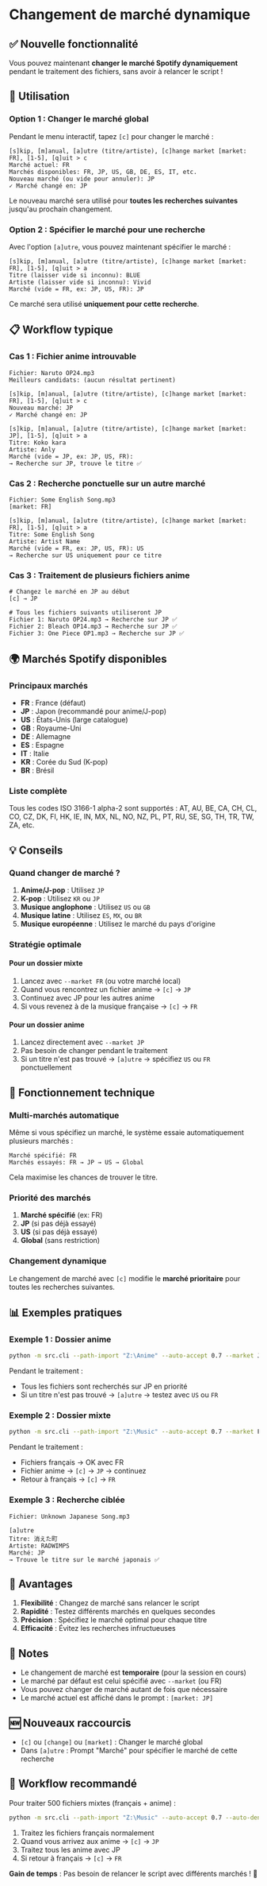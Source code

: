 # Changement de marché dynamique

## ✅ Nouvelle fonctionnalité

Vous pouvez maintenant **changer le marché Spotify dynamiquement** pendant le traitement des fichiers, sans avoir à relancer le script !

## 🎯 Utilisation

### Option 1 : Changer le marché global

Pendant le menu interactif, tapez `[c]` pour changer le marché :

```
[s]kip, [m]anual, [a]utre (titre/artiste), [c]hange market [market: FR], [1-5], [q]uit > c
Marché actuel: FR
Marchés disponibles: FR, JP, US, GB, DE, ES, IT, etc.
Nouveau marché (ou vide pour annuler): JP
✓ Marché changé en: JP
```

Le nouveau marché sera utilisé pour **toutes les recherches suivantes** jusqu'au prochain changement.

### Option 2 : Spécifier le marché pour une recherche

Avec l'option `[a]utre`, vous pouvez maintenant spécifier le marché :

```
[s]kip, [m]anual, [a]utre (titre/artiste), [c]hange market [market: FR], [1-5], [q]uit > a
Titre (laisser vide si inconnu): BLUE
Artiste (laisser vide si inconnu): Vivid
Marché (vide = FR, ex: JP, US, FR): JP
```

Ce marché sera utilisé **uniquement pour cette recherche**.

## 📋 Workflow typique

### Cas 1 : Fichier anime introuvable

```
Fichier: Naruto OP24.mp3
Meilleurs candidats: (aucun résultat pertinent)

[s]kip, [m]anual, [a]utre (titre/artiste), [c]hange market [market: FR], [1-5], [q]uit > c
Nouveau marché: JP
✓ Marché changé en: JP

[s]kip, [m]anual, [a]utre (titre/artiste), [c]hange market [market: JP], [1-5], [q]uit > a
Titre: Koko kara
Artiste: Anly
Marché (vide = JP, ex: JP, US, FR): 
→ Recherche sur JP, trouve le titre ✅
```

### Cas 2 : Recherche ponctuelle sur un autre marché

```
Fichier: Some English Song.mp3
[market: FR]

[s]kip, [m]anual, [a]utre (titre/artiste), [c]hange market [market: FR], [1-5], [q]uit > a
Titre: Some English Song
Artiste: Artist Name
Marché (vide = FR, ex: JP, US, FR): US
→ Recherche sur US uniquement pour ce titre
```

### Cas 3 : Traitement de plusieurs fichiers anime

```
# Changez le marché en JP au début
[c] → JP

# Tous les fichiers suivants utiliseront JP
Fichier 1: Naruto OP24.mp3 → Recherche sur JP ✅
Fichier 2: Bleach OP14.mp3 → Recherche sur JP ✅
Fichier 3: One Piece OP1.mp3 → Recherche sur JP ✅
```

## 🌍 Marchés Spotify disponibles

### Principaux marchés

- **FR** : France (défaut)
- **JP** : Japon (recommandé pour anime/J-pop)
- **US** : États-Unis (large catalogue)
- **GB** : Royaume-Uni
- **DE** : Allemagne
- **ES** : Espagne
- **IT** : Italie
- **KR** : Corée du Sud (K-pop)
- **BR** : Brésil

### Liste complète

Tous les codes ISO 3166-1 alpha-2 sont supportés : AT, AU, BE, CA, CH, CL, CO, CZ, DK, FI, HK, IE, IN, MX, NL, NO, NZ, PL, PT, RU, SE, SG, TH, TR, TW, ZA, etc.

## 💡 Conseils

### Quand changer de marché ?

1. **Anime/J-pop** : Utilisez `JP`
2. **K-pop** : Utilisez `KR` ou `JP`
3. **Musique anglophone** : Utilisez `US` ou `GB`
4. **Musique latine** : Utilisez `ES`, `MX`, ou `BR`
5. **Musique européenne** : Utilisez le marché du pays d'origine

### Stratégie optimale

#### Pour un dossier mixte

1. Lancez avec `--market FR` (ou votre marché local)
2. Quand vous rencontrez un fichier anime → `[c]` → `JP`
3. Continuez avec JP pour les autres anime
4. Si vous revenez à de la musique française → `[c]` → `FR`

#### Pour un dossier anime

1. Lancez directement avec `--market JP`
2. Pas besoin de changer pendant le traitement
3. Si un titre n'est pas trouvé → `[a]utre` → spécifiez `US` ou `FR` ponctuellement

## 🔧 Fonctionnement technique

### Multi-marchés automatique

Même si vous spécifiez un marché, le système essaie automatiquement plusieurs marchés :

```
Marché spécifié: FR
Marchés essayés: FR → JP → US → Global
```

Cela maximise les chances de trouver le titre.

### Priorité des marchés

1. **Marché spécifié** (ex: FR)
2. **JP** (si pas déjà essayé)
3. **US** (si pas déjà essayé)
4. **Global** (sans restriction)

### Changement dynamique

Le changement de marché avec `[c]` modifie le **marché prioritaire** pour toutes les recherches suivantes.

## 📊 Exemples pratiques

### Exemple 1 : Dossier anime

```bash
python -m src.cli --path-import "Z:\Anime" --auto-accept 0.7 --market JP
```

Pendant le traitement :
- Tous les fichiers sont recherchés sur JP en priorité
- Si un titre n'est pas trouvé → `[a]utre` → testez avec `US` ou `FR`

### Exemple 2 : Dossier mixte

```bash
python -m src.cli --path-import "Z:\Music" --auto-accept 0.7 --market FR
```

Pendant le traitement :
- Fichiers français → OK avec FR
- Fichier anime → `[c]` → `JP` → continuez
- Retour à français → `[c]` → `FR`

### Exemple 3 : Recherche ciblée

```
Fichier: Unknown Japanese Song.mp3

[a]utre
Titre: 消えた町
Artiste: RADWIMPS
Marché: JP
→ Trouve le titre sur le marché japonais ✅
```

## 🎯 Avantages

1. **Flexibilité** : Changez de marché sans relancer le script
2. **Rapidité** : Testez différents marchés en quelques secondes
3. **Précision** : Spécifiez le marché optimal pour chaque titre
4. **Efficacité** : Évitez les recherches infructueuses

## 📝 Notes

- Le changement de marché est **temporaire** (pour la session en cours)
- Le marché par défaut est celui spécifié avec `--market` (ou FR)
- Vous pouvez changer de marché autant de fois que nécessaire
- Le marché actuel est affiché dans le prompt : `[market: JP]`

## 🆕 Nouveaux raccourcis

- `[c]` ou `[change]` ou `[market]` : Changer le marché global
- Dans `[a]utre` : Prompt "Marché" pour spécifier le marché de cette recherche

## 🚀 Workflow recommandé

Pour traiter 500 fichiers mixtes (français + anime) :

```bash
python -m src.cli --path-import "Z:\Music" --auto-accept 0.7 --auto-deny 0.3 --market FR
```

1. Traitez les fichiers français normalement
2. Quand vous arrivez aux anime → `[c]` → `JP`
3. Traitez tous les anime avec JP
4. Si retour à français → `[c]` → `FR`

**Gain de temps** : Pas besoin de relancer le script avec différents marchés ! 🎉
